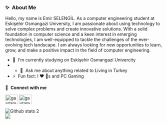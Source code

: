 ### ✨&nbsp; About Me
Hello, my name is Emir SELENGİL. As a computer engineering student at Eskişehir Osmangazi University, I am passionate about using technology to solve complex problems and create innovative solutions. With a solid foundation in computer science and a keen interest in emerging technologies, I am well-equipped to tackle the challenges of the ever-evolving tech landscape. I am always looking for new opportunities to learn, grow, and make a positive impact in the field of computer engineering.

- 🔭 &nbsp;I’m currently studying on Eskişehir Osmangazi Univercity
- - 💬 &nbsp;Ask me about anything related to Living in Turkey
- ⚡ &nbsp;Fun fact: I ❤️ 🐶s and PC Gaming 


 🔗 &nbsp;**Connect with me**
<p align="left">
<a href="https://linkedin.com/in/emir-selengil" target="blank"><img align="center" src="https://raw.githubusercontent.com/rahuldkjain/github-profile-readme-generator/master/src/images/icons/Social/linked-in-alt.svg" alt="gautamkrishnar" height="30" width="40" /></a>
<a href="https://instagram.com/emirselengil26" target="blank"><img align="center" src="https://raw.githubusercontent.com/rahuldkjain/github-profile-readme-generator/master/src/images/icons/Social/instagram.svg" alt="gautamkrishnar" height="30" width="40" /></a>

   
![Github stats 2](https://github-readme-stats.vercel.app/api?username=emirselengil&show_icons=true&theme=radical) <br/>
![](https://github-readme-stats.vercel.app/api/top-langs/?username=emirselengil&theme=radical&hide_border=false&include_all_commits=false&count_private=true&layout=compact)<br/> 

